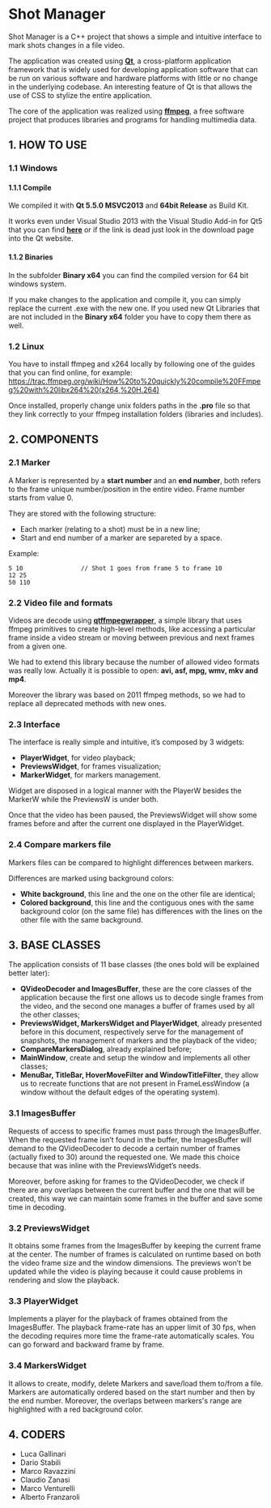 # Shot Manager
Shot Manager is a C++ project that shows a simple and intuitive interface to mark shots changes in a file video.

The application was created using **[Qt](http://www.qt.io/download-open-source/)**, a cross-platform application framework that is widely used for developing application software that can be run on various software and hardware platforms with little or no change in the underlying codebase. An interesting feature of Qt is that allows the use of CSS to stylize the entire application.

The core of the application was realized using **[ffmpeg](https://www.ffmpeg.org/)**, a free software project that produces libraries and programs for handling multimedia data.


## 1. HOW TO USE
### 1.1 Windows
#### 1.1.1 Compile
We compiled it with **Qt 5.5.0 MSVC2013** and **64bit Release** as Build Kit.

It works even under Visual Studio 2013 with the Visual Studio Add-in for Qt5 that you can find **[here](http://www.qt.io/download-open-source/#section-2)** or if the link is dead just look in the download page into the Qt website.

#### 1.1.2 Binaries
In the subfolder **Binary x64** you can find the compiled version for 64 bit windows system.

If you make changes to the application and compile it, you can simply replace the current .exe with the new one. If you used new Qt Libraries that are not included in the **Binary x64** folder you have to copy them there as well.


### 1.2 Linux
You have to install ffmpeg and x264 locally by following one of the guides that you can find online, for example:
https://trac.ffmpeg.org/wiki/How%20to%20quickly%20compile%20FFmpeg%20with%20libx264%20(x264,%20H.264)

Once installed, properly change unix folders paths in the **.pro** file so that they link correctly to your ffmpeg installation folders (libraries and includes).

## 2. COMPONENTS 
### 2.1 Marker
A Marker is represented by a **start number** and an **end number**, both refers to the frame unique number/position in the entire video. Frame number starts from value 0.

They are stored with the following structure:
* Each marker (relating to a shot) must be in a new line;
* Start and end number of a marker are separeted by a space.

Example:
```
5 10                // Shot 1 goes from frame 5 to frame 10
12 25
50 110
```

### 2.2 Video file and formats
Videos are decode using **[qtffmpegwrapper](https://code.google.com/p/qtffmpegwrapper/)**, a simple library that uses ffmpeg primitives to create high-level methods, like accessing a particular frame inside a video stream or moving between previous and next frames from a given one.

We had to extend this library because the number of allowed video formats was really low. Actually it is possible to open: **avi, asf, mpg, wmv, mkv and mp4**.

Moreover the library was based on 2011 ffmpeg methods, so we had to replace all deprecated methods with new ones.

### 2.3 Interface
The interface is really simple and intuitive, it’s composed by 3 widgets:
* **PlayerWidget**, for video playback;
* **PreviewsWidget**, for frames visualization;
* **MarkerWidget**, for markers management.

Widget are disposed in a logical manner with the PlayerW besides the MarkerW while the PreviewsW is under both.

Once that the video has been paused, the PreviewsWidget will show some frames before and after the current one displayed in the PlayerWidget.

### 2.4 Compare markers file
Markers files can be compared to highlight differences between markers. 

Differences are marked using background colors:
* **White background**, this line and the one on the other file are identical;
* **Colored background**, this line and the contiguous ones with the same background color (on the same file) has differences with the lines on the other file with the same background.


## 3. BASE CLASSES
The application consists of 11 base classes (the ones bold will be explained better later):
* **QVideoDecoder and ImagesBuffer**, these are the core classes of the application because the first one allows us to decode single frames from the video, and the second one manages a buffer of frames used by all the other classes;
* **PreviewsWidget, MarkersWidget and PlayerWidget**, already presented before in this document, respectively serve for the management of snapshots, the management of markers and the playback of the video;
* **CompareMarkersDialog**, already explained before;
* **MainWindow**, create and setup the window and implements all other classes;
* **MenuBar, TitleBar, HoverMoveFilter and WindowTitleFilter**, they allow us to recreate functions that are not present in FrameLessWindow (a window without the default edges of the operating system).

### 3.1 ImagesBuffer
Requests of access to specific frames must pass through the ImagesBuffer. When the requested frame isn’t found in the buffer, the ImagesBuffer will demand to the QVideoDecoder to decode a certain number of frames (actually fixed to 30) around the requested one. We made this choice because that was inline with the PreviewsWidget’s needs.

Moreover, before asking for frames to the QVideoDecoder, we check if there are any overlaps between the current buffer and the one that will be created, this way we can maintain some frames in the buffer and save some time in decoding.

### 3.2 PreviewsWidget
It obtains some frames from the ImagesBuffer by keeping the current frame at the center.
The number of frames is calculated on runtime based on both the video frame size and the window dimensions.
The previews won’t be updated while the video is playing because it could cause problems in rendering and slow the playback.

### 3.3 PlayerWidget
Implements a player for the playback of frames obtained from the ImagesBuffer. The playback frame-rate has an upper limit of 30 fps, when the decoding requires more time the frame-rate automatically scales.
You can go forward and backward frame by frame.

### 3.4 MarkersWidget
It allows to create, modify, delete Markers and save/load them to/from a file. Markers are automatically ordered based on the start number and then by the end number.
Moreover, the overlaps between markers's range are highlighted with a red background color.


## 4. CODERS
* Luca Gallinari
* Dario Stabili
* Marco Ravazzini
* Claudio Zanasi
* Marco Venturelli
* Alberto Franzaroli 